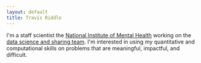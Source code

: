 ```yaml
---
layout: default
title: Travis Riddle
---
```


I'm a staff scientist the [National Institute of Mental Health](https://www.nimh.nih.gov/index.shtml) working on the [data science and sharing team](https://cmn.nimh.nih.gov/dsst.html). I'm interested in using my quantitative and computational skills on problems that are meaningful, impactful, and difficult.